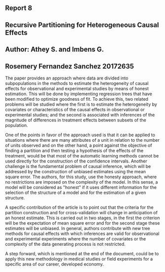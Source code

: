 ## Report 8
## Recursive Partitioning for Heterogeneous Causal Effects
## Author: Athey S. and Imbens G.
## Rosemery Fernandez Sanchez 20172635

The paper provides an approach where data are divided into subpopulations in the methods to estimate the heterogeneity of causal effects for observational and experimental studies by means of honest estimation. This will be done by implementing regression trees that have been modified to optimize goodness of fit. To achieve this, two related problems will be studied where the first is to estimate the heterogeneity by covariates or characteristics of the causal effects in observational or experimental studies; and the second is associated with inferences of the magnitude of differences in treatment effects between subsets of the population.

One of the points in favor of the approach used is that it can be applied to situations where there are many attributes of a unit in relation to the number of units observed and on the other hand, a point against the objective of finding a partition and then testing a hypothesis of the effects of the treatment, would be that most of the automatic learning methods cannot be used directly for the construction of the confidence intervals. Another challenge is the fundamental problem of causal inference, which will be addressed by the construction of unbiased estimates using the mean square error. The authors, for this study, use the honesty approach, where no restrictions are imposed on the complexity of the model. In this sense, a model will be considered as "honest" if it uses different information for the selection of the structure of a model and for the estimation of a given structure.

A specific contribution of the article is to point out that the criteria for the partition construction and for cross-validation will change in anticipation of an honest estimate. This is carried out in two stages, in the first the criterion will be the expectation of mean square error and for the second stage these estimates will be unbiased. In general, authors contribute with new tree methods for causal effects with which inferences are valid for observational and experimental experiments where the number of covariates or the complexity of the data generating process is not restricted.

A step forward, which is mentioned at the end of the document, could be to apply this new methodology in medical studies or field experiments for a specific area of our career, developed economy.

